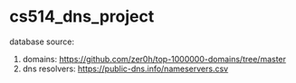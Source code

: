 # cs514_dns_project

database source:
1. domains: https://github.com/zer0h/top-1000000-domains/tree/master
2. dns resolvers: https://public-dns.info/nameservers.csv